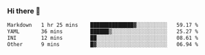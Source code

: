 ### Hi there 👋

<!--
**urzz/urzz** is a ✨ _special_ ✨ repository because its `README.md` (this file) appears on your GitHub profile.

Here are some ideas to get you started:

- 🔭 I’m currently working on ...
- 🌱 I’m currently learning ...
- 👯 I’m looking to collaborate on ...
- 🤔 I’m looking for help with ...
- 💬 Ask me about ...
- 📫 How to reach me: ...
- 😄 Pronouns: ...
- ⚡ Fun fact: ...
-->

<!--START_SECTION:waka-->

```txt
Markdown   1 hr 25 mins    ██████████████▓░░░░░░░░░░   59.17 %
YAML       36 mins         ██████▒░░░░░░░░░░░░░░░░░░   25.27 %
INI        12 mins         ██░░░░░░░░░░░░░░░░░░░░░░░   08.61 %
Other      9 mins          █▓░░░░░░░░░░░░░░░░░░░░░░░   06.94 %
```

<!--END_SECTION:waka-->
